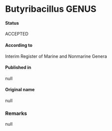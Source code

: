 Butyribacillus GENUS
=======

#### Status
ACCEPTED

#### According to
Interim Register of Marine and Nonmarine Genera

#### Published in
null

#### Original name
null

### Remarks
null